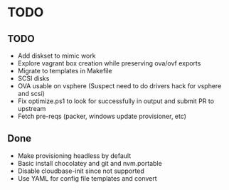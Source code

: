 # TODO
## TODO

* Add diskset to mimic work
* Explore vagrant box creation while preserving ova/ovf exports
* Migrate to templates in Makefile
* SCSI disks
* OVA usable on vsphere (Suspect need to do drivers hack for vsphere and scsi)
* Fix optimize.ps1 to look for successfully in output and submit PR to upstream
* Fetch pre-reqs (packer, windows update provisioner, etc)

## Done

* Make provisioning headless by default
* Basic install chocolatey and git and nvm.portable
* Disable cloudbase-init since not supported
* Use YAML for config file templates and convert
